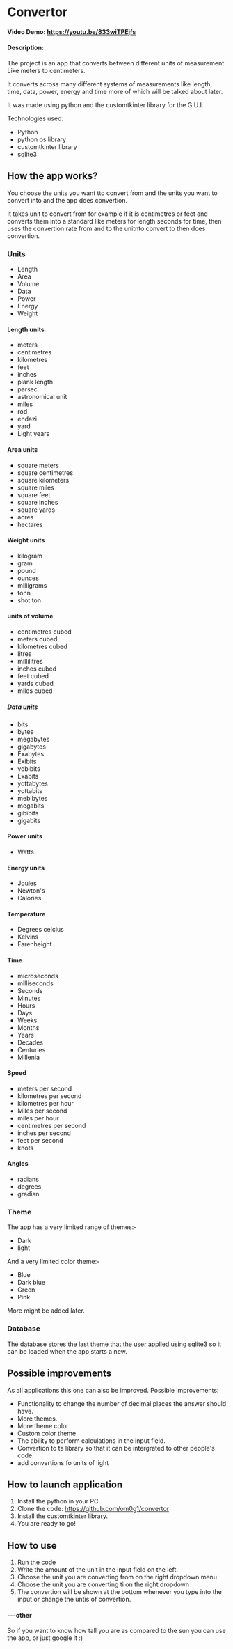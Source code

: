 # Convertor
#### Video Demo:  <https://youtu.be/833wiTPEjfs>
#### Description:

The project is an app that converts between different units of measurement. Like meters to centimeters.

It converts across many different systems of measurements like length, time, data, power, energy  and time more of which will be talked about later.

It was made using python and the customtkinter library for the G.U.I.

Technologies used:

- Python
- python os library
- customtkinter library
- sqlite3

## How the app works?

You choose the units you want tto convert from and the units you want to convert into and the app does convertion.

It takes unit to convert from for example if it is centimetres or feet and converts them into a standard like meters for length seconds for time, then uses the convertion rate from and to the unitnto convert to then does convertion.

### Units
- Length
- Area
- Volume
- Data
- Power
- Energy
- Weight

#### Length units
- meters
- centimetres
- kilometres
- feet
- inches
- plank length
- parsec
- astronomical unit
- miles
- rod
- endazi
- yard
- Light years

#### Area units
- square meters
- square centimetres
- square kilometers
- square miles
- square feet
- square inches
- square yards
- acres
- hectares

#### Weight units
- kilogram
- gram
- pound
- ounces
- milligrams
- tonn
- shot ton

#### units of volume
- centimetres cubed
- meters cubed
- kilometres cubed
- litres
- millilitres
- inches cubed
- feet cubed
- yards cubed
- miles cubed

##### Data units
- bits
- bytes
- megabytes
- gigabytes
- Exabytes
- Exibits
- yobibits
- Exabits
- yottabytes
- yottabits
- mebibytes
- megabits
- gibibits
- gigabits

#### Power units
- Watts

#### Energy units
- Joules
- Newton's
- Calories

#### Temperature
- Degrees celcius
- Kelvins
- Farenheight

#### Time
- microseconds
- milliseconds
- Seconds
- Minutes
- Hours
- Days
- Weeks
- Months
- Years
- Decades
- Centuries
- Millenia

#### Speed
- meters per second
- kilometres per second
- kilometres per hour
- Miles per second
- miles per hour
- centimetres per second
- inches per second
- feet per second
- knots

#### Angles
- radians
- degrees
- gradian


### Theme

The app has a very limited range of themes:-

- Dark
- light

And a very limited color theme:-

- Blue
- Dark blue
- Green
- Pink

More might be added later.

### Database

The database stores the last theme that the user applied using sqlite3 so it can be loaded when the app starts a new.

## Possible improvements

As all applications this one can also be improved. Possible improvements:

- Functionality to change the number of decimal places the answer should have.
- More themes.
- More theme color
- Custom color theme
- The ability to perform calculations in the input field.
- Convertion to ta library so that it can be intergrated to other people's code.
- add convertions fo units of light

## How to launch application

1. Install the python in your PC.
2. Clone the code: https://github.com/om0g1/convertor
3. Install the customtkinter library.
4. You are ready to go!

## How to use
1. Run the code
2. Write the amount of the unit in the input field on the left.
3. Choose the unit you are converting from on the right dropdown menu
4. Choose the unit you are converting ti on the right dropdown
5. The convertion will be shown at the bottom whenever you type into the input or change the untis of convertion.

#### ---other
So if you want to know how tall you are as compared to the sun you can use the app, or just google it :)